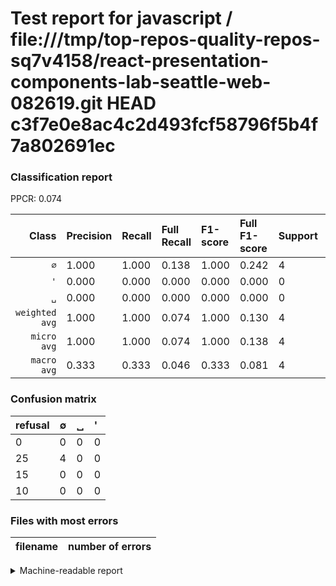 # Test report for javascript / file:///tmp/top-repos-quality-repos-sq7v4158/react-presentation-components-lab-seattle-web-082619.git HEAD c3f7e0e8ac4c2d493fcf58796f5b4f7a802691ec

### Classification report

PPCR: 0.074

| Class | Precision | Recall | Full Recall | F1-score | Full F1-score | Support | Full Support | PPCR |
|------:|:----------|:-------|:------------|:---------|:---------|:--------|:-------------|:-----|
| `∅` | 1.000| 1.000| 0.138| 1.000| 0.242| 4| 29| 0.138 |
| `'` | 0.000| 0.000| 0.000| 0.000| 0.000| 0| 10| 0.000 |
| `␣` | 0.000| 0.000| 0.000| 0.000| 0.000| 0| 15| 0.000 |
| `weighted avg` | 1.000| 1.000| 0.074| 1.000| 0.130| 4| 54| 0.074 |
| `micro avg` | 1.000| 1.000| 0.074| 1.000| 0.138| 4| 54| 0.074 |
| `macro avg` | 0.333| 0.333| 0.046| 0.333| 0.081| 4| 54| 0.074 |

### Confusion matrix

|refusal|  ∅| ␣| '| 
|:---|:---|:---|:---|
|0 |0 |0 |0 |
|25 |4 |0 |0 |
|15 |0 |0 |0 |
|10 |0 |0 |0 |

### Files with most errors

| filename | number of errors|
|:----:|:-----|

<details>
    <summary>Machine-readable report</summary>
```json
{
  "cl_report": {"\u0027": {"f1-score": 0.0, "precision": 0.0, "recall": 0.0, "support": 0}, "macro avg": {"f1-score": 0.3333333333333333, "precision": 0.3333333333333333, "recall": 0.3333333333333333, "support": 4}, "micro avg": {"f1-score": 1.0, "precision": 1.0, "recall": 1.0, "support": 4}, "weighted avg": {"f1-score": 1.0, "precision": 1.0, "recall": 1.0, "support": 4}, "\u2205": {"f1-score": 1.0, "precision": 1.0, "recall": 1.0, "support": 4}, "\u2423": {"f1-score": 0.0, "precision": 0.0, "recall": 0.0, "support": 0}},
  "cl_report_full": {"\u0027": {"f1-score": 0.0, "precision": 0.0, "recall": 0.0, "support": 10}, "macro avg": {"f1-score": 0.0808080808080808, "precision": 0.3333333333333333, "recall": 0.04597701149425287, "support": 54}, "micro avg": {"f1-score": 0.13793103448275862, "precision": 1.0, "recall": 0.07407407407407407, "support": 54}, "weighted avg": {"f1-score": 0.13019079685746351, "precision": 0.5370370370370371, "recall": 0.07407407407407407, "support": 54}, "\u2205": {"f1-score": 0.2424242424242424, "precision": 1.0, "recall": 0.13793103448275862, "support": 29}, "\u2423": {"f1-score": 0.0, "precision": 0.0, "recall": 0.0, "support": 15}},
  "ppcr": 0.07407407407407407
}
```
</details>
